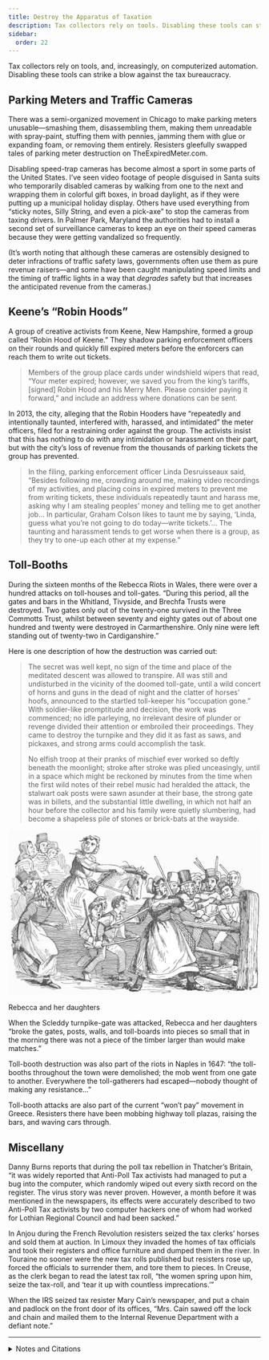 ```yaml
---
title: Destroy the Apparatus of Taxation
description: Tax collectors rely on tools. Disabling these tools can strike a blow against the tax bureaucracy.
sidebar:
  order: 22
---
```

Tax collectors rely on tools, and, increasingly, on computerized automation. Disabling these tools can strike a blow against the tax bureaucracy.

## Parking Meters and Traffic Cameras

There was a semi-organized movement in Chicago to make parking meters unusable—smashing them, disassembling them, making them unreadable with spray-paint, stuffing them with pennies, jamming them with glue or expanding foam, or removing them entirely.
Resisters gleefully swapped tales of parking meter destruction on TheExpiredMeter.com.

Disabling speed-trap cameras has become almost a sport in some parts of the United States.
I’ve seen video footage of people disguised in Santa suits who temporarily disabled cameras by walking from one to the next and wrapping them in colorful gift boxes, in broad daylight, as if they were putting up a municipal holiday display.
Others have used everything from “sticky notes, Silly String, and even a pick-axe” to stop the cameras from taxing drivers.
In Palmer Park, Maryland the authorities had to install a second set of surveillance cameras to keep an eye on their speed cameras because they were getting vandalized so frequently.

(It’s worth noting that although these cameras are ostensibly designed to deter infractions of traffic safety laws, governments often use them as pure revenue raisers—and some have been caught manipulating speed limits and the timing of traffic lights in a way that <em>degrades</em> safety but that increases the anticipated revenue from the cameras.)

## Keene’s “Robin Hoods”

A group of creative activists from Keene, New Hampshire, formed a group called “Robin Hood of Keene.”
They shadow parking enforcement officers on their rounds and quickly fill expired meters before the enforcers can reach them to write out tickets.

> Members of the group place cards under windshield wipers that read, “Your meter expired; however, we saved you from the king’s tariffs, [signed] Robin Hood and his Merry Men. Please consider paying it forward,” and include an address where donations can be sent.

In 2013, the city, alleging that the Robin Hooders have “repeatedly and intentionally taunted, interfered with, harassed, and intimidated” the meter officers, filed for a restraining order against the group.
The activists insist that this has nothing to do with any intimidation or harassment on their part, but with the city’s loss of revenue from the thousands of parking tickets the group has prevented.

> In the filing, parking enforcement officer Linda Desruisseaux said, “Besides following me, crowding around me, making video recordings of my activities, and placing coins in expired meters to prevent me from writing tickets, these individuals repeatedly taunt and harass me, asking why I am stealing peoples’ money and telling me to get another job… In particular, Graham Colson likes to taunt me by saying, ‘Linda, guess what you’re not going to do today—write tickets.’… The taunting and harassment tends to get worse when there is a group, as they try to one-up each other at my expense.”

## Toll-Booths

During the sixteen months of the Rebecca Riots in Wales, there were over a hundred attacks on toll-houses and toll-gates.
“During this period, all the gates and bars in the Whitland, Tivyside, and Brechfa Trusts were destroyed.
Two gates only out of the twenty-one survived in the Three Commotts Trust, whilst between seventy and eighty gates out of about one hundred and twenty were destroyed in Carmarthenshire.
Only nine were left standing out of twenty-two in Cardiganshire.”

Here is one description of how the destruction was carried out:

> The secret was well kept, no sign of the time and place of the meditated descent was allowed to transpire. All was still and undisturbed in the vicinity of the doomed toll-gate, until a wild concert of horns and guns in the dead of night and the clatter of horses’ hoofs, announced to the startled toll-keeper his “occupation gone.” With soldier-like promptitude and decision, the work was commenced; no idle parleying, no irrelevant desire of plunder or revenge divided their attention or embroiled their proceedings. They came to destroy the turnpike and they did it as fast as saws, and pickaxes, and strong arms could accomplish the task.
>
> No elfish troop at their pranks of mischief ever worked so deftly beneath the moonlight; stroke after stroke was plied unceasingly, until in a space which might be reckoned by minutes from the time when the first wild notes of their rebel music had heralded the attack, the stalwart oak posts were sawn asunder at their base, the strong gate was in billets, and the substantial little dwelling, in which not half an hour before the collector and his family were quietly slumbering, had become a shapeless pile of stones or brick-bats at the wayside.

![](../../../assets/rebecca.gif)
<figcaption>Rebecca and her daughters</figcaption>

When the Scleddy turnpike-gate was attacked, Rebecca and her daughters “broke the gates, posts, walls, and toll-boards into pieces so small that in the morning there was not a piece of the timber larger than would make matches.”

Toll-booth destruction was also part of the riots in Naples in 1647: “the toll-booths throughout the town were demolished; the mob went from one gate to another. Everywhere the toll-gatherers had escaped—nobody thought of making any resistance…”

Toll-booth attacks are also part of the current “won’t pay” movement in Greece.
Resisters there have been mobbing highway toll plazas, raising the bars, and waving cars through.

## Miscellany

Danny Burns reports that during the poll tax rebellion in Thatcher’s Britain, “it was widely reported that Anti-Poll Tax activists had managed to put a bug into the computer, which randomly wiped out every sixth record on the register.
The virus story was never proven. However, a month before it was mentioned in the newspapers, its effects were accurately described to two Anti-Poll Tax activists by two computer hackers one of whom had worked for Lothian Regional Council and had been sacked.”

In Anjou during the French Revolution resisters seized the tax clerks’ horses and sold them at auction.
In Limoux they invaded the homes of tax officials and took their registers and office furniture and dumped them in the river.
In Touraine no sooner were the new tax rolls published but resisters rose up, forced the officials to surrender them, and tore them to pieces.
In Creuse, as the clerk began to read the latest tax roll, “the women spring upon him, seize the tax-roll, and ‘tear it up with countless imprecations.’”

When the IRS seized tax resister Mary Cain’s newspaper, and put a chain and padlock on the front door of its offices, “Mrs. Cain sawed off the lock and chain and mailed them to the Internal Revenue Department with a defiant note.”

<hr />

<details>
<summary>Notes and Citations</summary>

* “Parking Meter Revolt: Frustration Over High Costs” CBS Chicago 24 March 2009
* [“Santa’s helpers disable naughty cameras in Tempe”](https://www.youtube.com/watch?v=T43LtGNFLPw&feature=youtu.be) (video)
* “Slaying Fuels Debate Over Speed Cameras” Associated Press 27 April 2009
* Ingersoll, Geoffrey “Maryland Police Are Deploying Cameras To Watch Other Cameras” <i>Business Insider</i> 13 September 2012
* Evans, Henry Tobit <i>Rebecca Riots!</i> (2010 ed.) pp. 11 (quoting from “Rebecca and Her Daughters” <i>The Red Dragon</i>, Vol. XI, 1887, p. 328; but I think that in its turn was quoting from “Rebecca” <i>The Quarterly Review</i> June 1844, p. 128), 17, 70
* von Reumont, Alfred <i>The Carafas of Maddaloni</i> (1854) p. 312
* Burns, Danny <i>Poll Tax Rebellion</i> AK Press (1992), pp. 129–30
* Taine, Hippolyte <i>The French Revolution</i>, Vol I. (1897) pp. 16, 68 (note), 242, 280
* “Mary Cain, Mississippi Editor Who Fought U.S. Taxes, Dies” <i>New York Times</i> 8 May 1984

</details>
